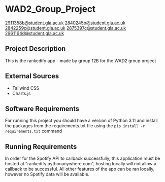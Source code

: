 # WAD2_Group_Project
2911358b@student.gla.ac.uk
2840245b@student.gla.ac.uk
2842259c@student.gla.ac.uk
2875397c@student.gla.ac.uk
2961164d@student.gla.ac.uk

## Project Description
This is the rankedify app - made by group 12B for the WAD2 group project

## External Sources 
- Tailwind CSS
- Charts.js


## Software Requirements
For running this project you should have a version of Python 3.11 and install the packages from the requirements.txt file using the ```pip install -r requirements.txt``` command

## Running Requirements
In order for the Spotify API to callback successfully, this application must be hosted at "rankedify.pythonanywhere.com", hosting locally will not allow a callback to be successful. All other features of the app can be ran locally, however no Spotify data will be available.